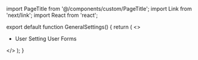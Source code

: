import PageTitle from '@/components/custom/PageTitle';
import Link from 'next/link';
import React from 'react';

export default function GeneralSettings() {
	return (
		<>
			<PageTitle title="General Settings" />
			<ul>
				<li>
					<Link href="/settings/general/user">User Setting</Link>
					<Link href="/settings/general/forms">User Forms</Link>
				</li>
			</ul>
		</>
	);
}
